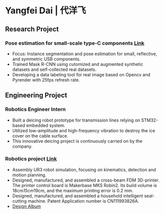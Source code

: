 # Yangfei Dai | 代洋飞

## Research Project
### Pose estimation for small-scale type-C components [Link](https://github.com/yangfei4/Sim2real)
* Focus: Instance segmentation and pose estimation for small, reflective, and symmetric USB components.
* Trained Mask R-CNN using cutomized and augmented synthetic datasets and self-collected real datasets.
* Developing a data labeling tool for real image based on Opencv and Pyrender with 25fps refresh rate.

## Engineering Project
### Robotics Engineer Intern 
* Built a deicing robot prototype for transmission lines relying on STM32-based embedded system.
* Utilized low-amplitude and high-frequency vibration to destroy the ice cover on the cable surface.
* This innovative deicing project is continuously carried on by the company.

### Robotics project [Link](https://github.com/yangfei4/Sampling_motion_planning)
* Assembly UR3 robot simulation, focusing on kinematics, detection and motion planning. 
* Designed, manufactured, and assembled a cross-beam FDM 3D-printer. The printer control board is Makerbase MKS Robin2. Its build volume is 18cm*15cm*19cm, and the maximum printing error is 0.2 mm.
* Designed, manufactured, and assembled a household intelligent seal-cutting machine. Patent Application number is CN111993826A.
* [Design Album](https://docs.google.com/presentation/d/1WCc1Oo2qfiAW0lD9hJMdXvzPop3QVVFq/edit#slide=id.p1)
